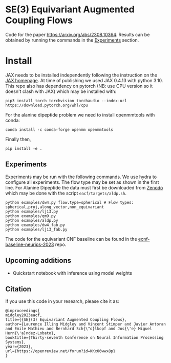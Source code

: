 # SE(3) Equivariant Augmented Coupling Flows
Code for the paper https://arxiv.org/abs/2308.10364. 
Results can be obtained by running the commands in the [Experiments](#experiments) section.

# Install
JAX needs to be installed independently following the instruction on the [JAX homepage](https://github.com/google/jax#installation).
At time of publishing we used JAX 0.4.13 with python 3.10.
This repo also has dependency on pytorch (NB: use CPU version so it doesn't clash with JAX) which may be installed with:
```
pip3 install torch torchvision torchaudio --index-url https://download.pytorch.org/whl/cpu
```
For the alanine dipeptide problem we need to install openmmtools with conda:
```
conda install -c conda-forge openmm openmmtools
```
Finally then,
```
pip install -e .
```

## Experiments
Experiments may be run with the following commands. 
We use hydra to configure all experiments. 
The flow type may be set as shown in the first line.
For Alanine Dipeptide the data must first be downloaded from [Zenodo](https://zenodo.org/record/6993124/) which may be 
done with the script `eacf/targets/aldp.sh`.

```shell
python examples/dw4.py flow.type=spherical # Flow types: spherical,proj,along_vector,non_equivariant
python examples/lj13.py
python examples/qm9.py
python examples/aldp.py
python examples/dw4_fab.py
python examples/lj13_fab.py
```

The code for the equivariant CNF baseline can be found in the [ecnf-baseline-neurips-2023](https://github.com/lollcat/ecnf-baseline-neurips-2023) repo. 

## Upcoming additions
- Quickstart notebook with inference using model weights

## Citation

If you use this code in your research, please cite it as:

```
@inproceedings{
midgley2023eacf,
title={{SE}(3) Equivariant Augmented Coupling Flows},
author={Laurence Illing Midgley and Vincent Stimper and Javier Antoran and Emile Mathieu and Bernhard Sch{\"o}lkopf and Jos{\'e} Miguel Hern{\'a}ndez-Lobato},
booktitle={Thirty-seventh Conference on Neural Information Processing Systems},
year={2023},
url={https://openreview.net/forum?id=KKxO6wwx8p}
}
```
